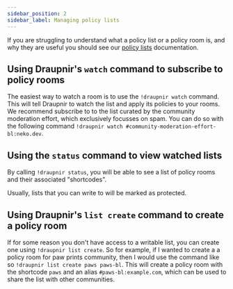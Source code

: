 ```yaml
---
sidebar_position: 2
sidebar_label: Managing policy lists
---
```


<!--
SPDX-FileCopyrightText: 2024 Gnuxie <Gnuxie@protonmail.com>

SPDX-License-Identifier: CC-BY-SA-4.0
-->

If you are struggling to understand what a policy list or a policy room
is, and why they are useful you should see our [policy lists](../concepts/policy-lists.md)
documentation.

## Using Draupnir's `watch` command to subscribe to policy rooms

The easiest way to watch a room is to use the `!draupnir watch` command.
This will tell Draupnir to watch the list and apply its policies to your rooms.
We recommend subscribe to to the list curated by the community moderation effort,
which exclusively focusses on spam. You can do so with the following command
`!draupnir watch #community-moderation-effort-bl:neko.dev`.

## Using the `status` command to view watched lists

By calling `!draupnir status`, you will be able to see a list of policy rooms
and their associated "shortcodes".

Usually, lists that you can write to will be marked as protected.

## Using Draupnir's `list create` command to create a policy room

If for some reason you don't have access to a writable list, you can create
one using `!draupnir list create`. So for example, if I wanted to create a
a policy room for paw prints community, then I would use the command like so
`!draupnir list create paws paws-bl`. This will create a policy room with the
shortcode `paws` and an alias `#paws-bl:example.com`, which can be used
to share the list with other communities.
